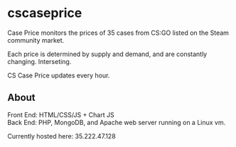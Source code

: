 # cscaseprice
Case Price monitors the prices of 35 cases from CS:GO listed on the Steam community market.

Each price is determined by supply and demand, and are constantly changing. Interseting.

CS Case Price updates every hour.

## About
Front End: HTML/CSS/JS + Chart JS
<br> 
Back End: PHP, MongoDB, and Apache web server running on a Linux vm.

Currently hosted here: 35.222.47.128
